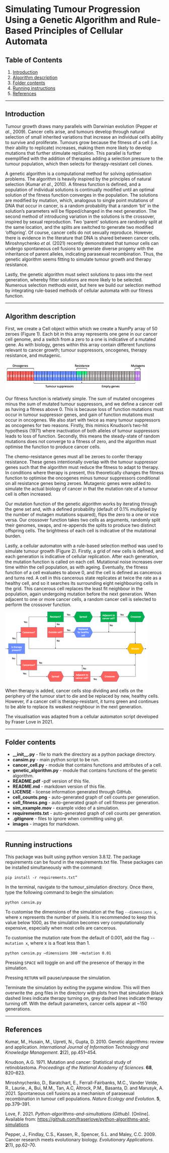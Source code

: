 # Simulating Tumour Progression Using a Genetic Algorithm and Rule-Based Principles of Cellular Automata

## Table of Contents
1. [Introduction](#intro)
2. [Algorithm description](#descr)
3. [Folder contents](#conts)
4. [Running instructions](#instr)
5. [References](#refs)

***

<a name="intro"></a>
## Introduction

Tumour growth draws many parallels with Darwinian evolution (Pepper _et al._, 2009). Cancer cells arise, and tumours develop through natural selection of small inherited variations that increase an individual cell’s ability to survive and proliferate. Tumours grow because the fitness of a cell (i.e. their ability to replicate) increases, making them more likely to develop mutations that further stimulate replication. This parallel is further exemplified with the addition of therapies adding a selection pressure to the tumour population, which then selects for therapy-resistant cell clones.

A genetic algorithm is a computational method for solving optimisation problems. The algorithm is heavily inspired by the principles of natural selection (Kumar _et al._, 2010). A fitness function is defined, and a population of individual solutions is continually modified until an optimal solution of the fitness function converges in the population. The solutions are modified by mutation, which, analogous to single point mutations of DNA that occur in cancer, is a random probability that a random ‘bit’ in the solution’s parameters will be flipped/changed in the next generation. The second method of introducing variation in the solutions is the crossover, inspired by sexual reproduction. Two ‘parent’ solutions are randomly split at the same location, and the splits are switched to generate two modified ‘offspring’. Of course, cancer cells do not sexually reproduce. However, there is evidence in the literature that DNA is shared between cancer cells. Miroshnychenko _et al._ (2021) recently demonstrated that tumour cells can undergo spontaneous cell fusions to generate diverse progeny with the inheritance of parent alleles, indicating parasexual recombination. Thus, the genetic algorithm seems fitting to simulate tumour growth and therapy resistance. 

Lastly, the genetic algorithm must select solutions to pass into the next generation, whereby fitter solutions are more likely to be selected. Numerous selection methods exist, but here we build our selection method by integrating rule-based methods of cellular automata with our fitness function.

***
<a name="descr"></a>
## Algorithm description

First, we create a Cell object within which we create a NumPy array of 50 zeroes (Figure 1). Each bit in this array represents one gene in our cancer cell genome, and a switch from a zero to a one is indicative of a mutated gene. As with biology, genes within this array contain different functions relevant to cancer growth; tumour suppressors, oncogenes, therapy resistance, and mutagenic.

![Figure 1](./images/Genes.png "Flow chart of cell behaviour called once per generation.")

Our fitness function is relatively simple. The sum of mutated oncogenes minus the sum of mutated tumour suppressors, and we define a cancer cell as having a fitness above 0. This is because loss of function mutations must occur in tumour suppressor genes, and gain of function mutations must occur in oncogenes. We also start with twice as many tumour suppressors as oncogenes for two reasons. Firstly, this mimics Knudson’s two-hit hypothesis (1971) where inactivation of both alleles of tumour suppressors leads to loss of function. Secondly, this means the steady-state of random mutations does not converge to a fitness of zero, and the algorithm must optimise the function to produce cancer cells.

The chemo-resistance genes must all be zeroes to confer therapy resistance. These genes intentionally overlap with the tumour suppressor genes such that the algorithm must reduce the fitness to adapt to therapy. In conditions where therapy is present, this theoretically changes the fitness function to optimise the oncogenes minus tumour suppressors conditional on all resistance genes being zeroes. Mutagenic genes were added to simulate the actual biology of cancer in that the mutation rate of a tumour cell is often increased.

Our mutation function of the genetic algorithm works by iterating through the gene set and, with a defined probability (default of 0.1% multiplied by the number of mutagen mutations squared), flips the zero to a one or vice versa. Our crossover function takes two cells as arguments, randomly split their genomes, swaps, and re-appends the splits to produce two distinct offspring cells. The brightness of each cell is indicative of the mutational burden.

Lastly, a cellular automaton with a rule-based selection method was used to simulate tumour growth (Figure 2). Firstly, a grid of new cells is defined, and each generation is indicative of cellular replication. After each generation, the mutation function is called on each cell. Mutational noise increases over time within the cell population, as with ageing. Eventually, the fitness function of a cell evaluates to above 0, and the cell is defined as cancerous and turns red. A cell in this cancerous state replicates at twice the rate as a healthy cell, and so it searches its surrounding eight neighbouring cells in the grid. This cancerous cell replaces the least fit neighbour in the population, again undergoing mutation before the next generation. When adjacent to one or more cancer cells, a random cancer cell is selected to perform the crossover function.

![Figure 2](./images/Flowchart.png "Gene arrangement on creation of Cell class.")

When therapy is added, cancer cells stop dividing and cells on the periphery of the tumour start to die and be replaced by new, healthy cells. However, if a cancer cell is therapy-resistant, it turns green and continues to be able to replace its weakest neighbour in the next generation.

The visualisation was adapted from a cellular automaton script developed by Fraser Love in 2021.

***
<a name="conts"></a>
## Folder contents

+ **\_\_init\_\_.py** - file to mark the directory as a python package directory.
+ **cansim.py** - main python script to be run.
+ **cancer\_cell.py** - module that contains functions and attributes of a cell.
+ **genetic\_algorithm.py** - module that contains functions of the genetic algorithm.
+ **README.pdf** -pdf version of this file.
+ **README.md** - markdown version of this file.
+ **LICENSE** - license information generated through GitHub.
+ **cell\_counts.png** - auto-generated graph of cell counts per generation.
+ **cell\_fitness.png** - auto-generated graph of cell fitness per generation.
+ **sim\_example.mov** - example video of a simulation.
+ **requirements.txt** - auto-generated graph of cell counts per generation.
+ **.gitignore** - files to ignore when committing using git.
+ **images** - images for markdown.


***
<a name="instr"></a>
## Running instructions

This package was built using python version 3.8.12. The package requirements can be found in the requirements.txt file. These packages can be installed simultaneously with the command:

```pip install -r requirements.txt”```

In the terminal, navigate to the tumour_simulation directory. Once there, type the following command to begin the simulation:

```python cansim.py```

To customise the dimensions of the simulation at the flag ```--dimensions x```, where x represents the number of pixels. It is recommended to keep this value below 1000, as the simulation becomes very computationally expensive, especially when most cells are cancerous.

To customise the mutation rate from the default of 0.001, add the flag ```--mutation x```, where x is a float less than 1.

```python cansim.py –dimensions 300 –mutation 0.01```

Pressing ```SPACE``` will toggle on and off the presence of therapy in the simulation.

Pressing ```RETURN``` will pause/unpause the simulation.

Terminate the simulation by exiting the pygame window. This will then overwrite the .png files in the directory with plots from that simulation (black dashed lines indicate therapy turning on, grey dashed lines indicate therapy turning off. With the default parameters, cancer cells appear at ~150 generations.

***
<a name="refs"></a>
## References

Kumar, M., Husain, M., Upreti, N., Gupta, D. 2010. Genetic algorithms: review and application. _International Journal of Information Technology and Knowledge Management_. **2**(2), pp.451–454.

Knudson, A.G. 1971. Mutation and cancer: Statistical study of retinoblastoma. _Proceedings of the National Academy of Sciences_. **68**, 820–823.

Miroshnychenko, D., Baratchart, E., Ferrall-Fairbanks, M.C., Vander Velde, R., Laurie., A, Bui, M.M., Tan, A.C, Altrock, P.M., Basanta, D. and Marusyk, A. 2021. Spontaneous cell fusions as a mechanism of parasexual recombination in tumour cell populations. _Nature Ecology and Evolution_. **5**, pp.379–391. 

Love, F. 2021. _Python-algorithms-and-simultations (Github)_. [Online]. Available from: https://github.com/fraserlove/python-algorithms-and-simulations

Pepper, J., Findlay, C.S., Kassen, R., Spencer, S.L. and Maley, C.C. 2009. Cancer research meets evolutionary biology. _Evolutionary Applications_. **2**(1), pp.62–70.

